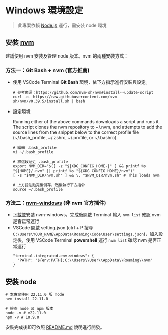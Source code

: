 # Windows 環境設定

> 此專案依賴 [Node.js](https://nodejs.org/en) 運行，需安裝 node 環境

## 安裝 [nvm](https://github.com/nvm-sh/nvm)

建議使用 nvm 安裝及管理 node 版本。nvm 的兩種安裝方式：

### 方法一：Git Bash + nvm (官方推薦)

- 使用 VSCode Terminal **Git Bash** 環境，依下方指示進行安裝與設定。

  ```shell
  # 參考來源：https://github.com/nvm-sh/nvm#install--update-script
  curl -o- https://raw.githubusercontent.com/nvm-sh/nvm/v0.39.5/install.sh | bash
  ```

- 設定環境

  Running either of the above commands downloads a script and runs it. The script clones the nvm repository to ~/.nvm, and attempts to add the source lines from the snippet below to the correct profile file (~/.bash_profile, ~/.zshrc, ~/.profile, or ~/.bashrc).

  ```shell
  # 編輯 .bash_profile
  vi ~/.bash_profile

  # 將這段貼近 .bash_profile
  export NVM_DIR="$([ -z "${XDG_CONFIG_HOME-}" ] && printf %s "${HOME}/.nvm" || printf %s "${XDG_CONFIG_HOME}/nvm")"
  [ -s "$NVM_DIR/nvm.sh" ] && \. "$NVM_DIR/nvm.sh" # This loads nvm

  # 上方語法貼完後儲存，然後執行下方指令
  source ~/.bash_profile
  ```

### 方法二：[nvm-windows](https://github.com/coreybutler/nvm-windows) (非 nvm 官方插件)

- [下載](https://github.com/coreybutler/nvm-windows/releases)並安裝 nvm-windows，完成後開啟 Terminal 輸入 `nvm list` 確認 nvm 是否正常運行
- VSCode 開啟 setting.json (ctrl + P 搜尋 `C:\Users\YOUR_NAME\AppData\Roaming\Code\User\settings.json`)，加入設定後，使用 VSCode Terminal **powershell** 運行 `nvm list` 確認 nvm 是否正常運行
  ```
  "terminal.integrated.env.windows": {
    "PATH": "${env:PATH};C:\\Users\\User\\AppData\\Roaming\\nvm"
  }
  ```

## 安裝 node

```shell
# 本專案使用 22.11.0 版 node
nvm install 22.11.0

# 檢查 node 及 npm 版本
node -v # v22.11.0
npm -v # 10.9.0
```

安裝完成後即可依照 [README.md](./README.md) 說明進行開發。
